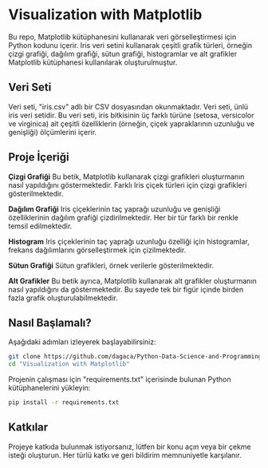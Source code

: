# Visualization with Matplotlib

Bu repo, Matplotlib kütüphanesini kullanarak veri görselleştirmesi için Python kodunu içerir. Iris veri setini kullanarak çeşitli grafik türleri, örneğin çizgi grafiği, dağılım grafiği, sütun grafiği, histogramlar ve alt grafikler Matplotlib kütüphanesi kullanılarak oluşturulmuştur.



## Veri Seti
Veri seti, "iris.csv" adlı bir CSV dosyasından okunmaktadır. Veri seti, ünlü iris veri setidir. Bu veri seti, iris bitkisinin üç farklı türüne (setosa, versicolor ve virginica) ait çeşitli özelliklerin (örneğin, çiçek yapraklarının uzunluğu ve genişliği) ölçümlerini içerir.



## Proje İçeriği

**Çizgi Grafiği**
Bu betik, Matplotlib kullanarak çizgi grafikleri oluşturmanın nasıl yapıldığını göstermektedir. Farklı Iris çiçek türleri için çizgi grafikleri gösterilmektedir.

**Dağılım Grafiği**
Iris çiçeklerinin taç yaprağı uzunluğu ve genişliği özelliklerinin dağılım grafiği çizdirilmektedir. Her bir tür farklı bir renkle temsil edilmektedir.

**Histogram**
Iris çiçeklerinin taç yaprağı uzunluğu özelliği için histogramlar, frekans dağılımlarını görselleştirmek için çizilmektedir.

**Sütun Grafiği**
Sütun grafikleri, örnek verilerle gösterilmektedir.

**Alt Grafikler**
Bu betik ayrıca, Matplotlib kullanarak alt grafikler oluşturmanın nasıl yapıldığını da göstermektedir. Bu sayede tek bir figür içinde birden fazla grafik oluşturulabilmektedir.



## Nasıl Başlamalı?
Aşağıdaki adımları izleyerek başlayabilirsiniz:

```bash
git clone https://github.com/dagaca/Python-Data-Science-and-Programming.git
cd "Visualization with Matplotlib"
```

Projenin çalışması için "requirements.txt" içerisinde bulunan Python kütüphanelerini yükleyin:

```bash
pip install -r requirements.txt
```



## Katkılar
Projeye katkıda bulunmak istiyorsanız, lütfen bir konu açın veya bir çekme isteği oluşturun. Her türlü katkı ve geri bildirim memnuniyetle karşılanır.
